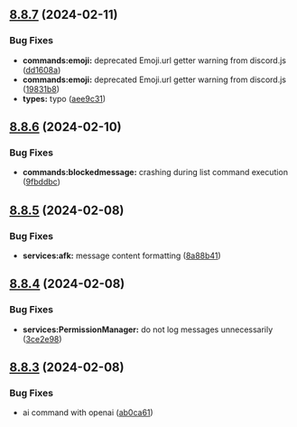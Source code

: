 ## [8.8.7](https://github.com/onesoft-sudo/sudobot/compare/v8.8.6...v8.8.7) (2024-02-11)


### Bug Fixes

* **commands:emoji:** deprecated Emoji.url getter warning from discord.js ([dd1608a](https://github.com/onesoft-sudo/sudobot/commit/dd1608a9f4c6099eb9e99ebe0ab48fd8e8b04214))
* **commands:emoji:** deprecated Emoji.url getter warning from discord.js ([19831b8](https://github.com/onesoft-sudo/sudobot/commit/19831b879189e7b00ffc4465aebe7aef3d6d7d1b))
* **types:** typo ([aee9c31](https://github.com/onesoft-sudo/sudobot/commit/aee9c31da565e0f25868186a16c4d3f230b93989))



## [8.8.6](https://github.com/onesoft-sudo/sudobot/compare/v8.8.5...v8.8.6) (2024-02-10)


### Bug Fixes

* **commands:blockedmessage:** crashing during list command execution ([9fbddbc](https://github.com/onesoft-sudo/sudobot/commit/9fbddbcb7a275838117df7a3d5d166feb7865e2b))



## [8.8.5](https://github.com/onesoft-sudo/sudobot/compare/v8.8.4...v8.8.5) (2024-02-08)


### Bug Fixes

* **services:afk:** message content formatting ([8a88b41](https://github.com/onesoft-sudo/sudobot/commit/8a88b412953b82b9623c64571b545219c6252a45))



## [8.8.4](https://github.com/onesoft-sudo/sudobot/compare/v8.8.3...v8.8.4) (2024-02-08)


### Bug Fixes

* **services:PermissionManager:** do not log messages unnecessarily ([3ce2e98](https://github.com/onesoft-sudo/sudobot/commit/3ce2e98546875d3e2cb10879bf3de14eabe81b19))



## [8.8.3](https://github.com/onesoft-sudo/sudobot/compare/v8.8.2...v8.8.3) (2024-02-08)


### Bug Fixes

* ai command with openai ([ab0ca61](https://github.com/onesoft-sudo/sudobot/commit/ab0ca612d9d8e498702355e15a6da15abc7e8cec))



